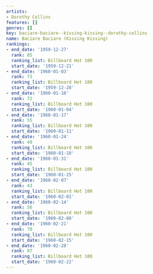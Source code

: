 ```yaml
---
artists:
- Dorothy Collins
features: []
genres: []
key: baciare-baciare--kissing-kissing--dorothy-collins
name: Baciare Baciare (Kissing Kissing)
rankings:
- end_date: '1959-12-27'
  rank: 85
  ranking_list: Billboard Hot 100
  start_date: '1959-12-21'
- end_date: '1960-01-03'
  rank: 73
  ranking_list: Billboard Hot 100
  start_date: '1959-12-28'
- end_date: '1960-01-10'
  rank: 72
  ranking_list: Billboard Hot 100
  start_date: '1960-01-04'
- end_date: '1960-01-17'
  rank: 55
  ranking_list: Billboard Hot 100
  start_date: '1960-01-11'
- end_date: '1960-01-24'
  rank: 49
  ranking_list: Billboard Hot 100
  start_date: '1960-01-18'
- end_date: '1960-01-31'
  rank: 45
  ranking_list: Billboard Hot 100
  start_date: '1960-01-25'
- end_date: '1960-02-07'
  rank: 43
  ranking_list: Billboard Hot 100
  start_date: '1960-02-01'
- end_date: '1960-02-14'
  rank: 56
  ranking_list: Billboard Hot 100
  start_date: '1960-02-08'
- end_date: '1960-02-21'
  rank: 70
  ranking_list: Billboard Hot 100
  start_date: '1960-02-15'
- end_date: '1960-02-28'
  rank: 97
  ranking_list: Billboard Hot 100
  start_date: '1960-02-22'
---
```


